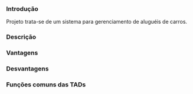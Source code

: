 ### Introdução

Projeto trata-se de um sistema para gerenciamento de aluguéis de carros.

### Descrição

### Vantagens

### Desvantagens

### Funções comuns das TADs 